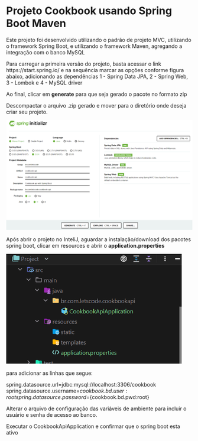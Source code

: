 # Projeto Cookbook usando Spring Boot Maven

<p>Este projeto foi desenvolvido utilizando o padrão de projeto MVC, utilizando o framework Spring Boot, e utilizando o framework Maven, agregando a integração com o banco MySQL</p>

<p>Para carregar a primeira versão do projeto, basta acessar o link https://start.spring.io/
 e na sequência marcar as opções conforme figura abaixo, adicionando as dependências 1 - Spring Data JPA, 2 - Spring Web,  3 - Lombok e 4 - MySQL driver</p> 

<p>Ao final, clicar em <b>generate</b> para que seja gerado o pacote no formato zip</p>

<p>Descompactar o arquivo .zip gerado e mover para o diretório onde deseja criar seu projeto.</p>

<img src="img/spring.png">

<p> Após abrir o projeto no InteliJ, aguardar a instalação/download dos pacotes spring boot, clicar em resources e abrir o <b>application.properties</b> </p>

<img src="img/resource.png">

<p>para adicionar as linhas que segue: </p>

spring.datasource.url=jdbc:mysql://localhost:3306/cookbook
spring.datasource.username=${cookbook.bd.user:root}
spring.datasource.password=${cookbook.bd.pwd:root}

<p>Alterar o arquivo de configuração das variáveis de ambiente para incluir o usuário e senha de acesso ao banco.</p>

<p>Executar o CookbookApiApplication e confirmar que o spring boot esta ativo </p>
